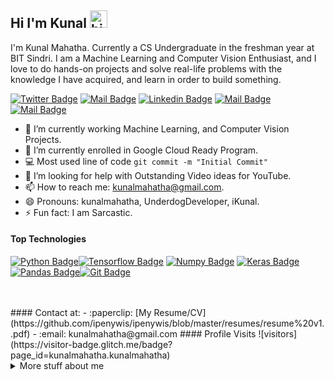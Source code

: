 ## Hi I'm Kunal <img src="https://user-images.githubusercontent.com/1303154/88677602-1635ba80-d120-11ea-84d8-d263ba5fc3c0.gif" width="28px" alt="hi">
I'm Kunal Mahatha. Currently a CS Undergraduate in the freshman year at BIT Sindri. I am a Machine Learning and Computer Vision Enthusiast, and I love to do hands-on projects and solve real-life problems with the knowledge I have acquired, and learn in order to build something.

[![Twitter Badge](https://img.shields.io/badge/-@kunal_mahatha-1ca0f1?style=flat&labelColor=1ca0f1&logo=twitter&logoColor=white&link=https://twitter.com/kunal_mahatha)](https://twitter.com/) [![Mail Badge](https://img.shields.io/badge/-Kunal_Mahatha-e74c3c?style=flat&labelColor=e74c3c&logo=youtube&logoColor=white)](https://youtube.com/) [![Linkedin Badge](https://img.shields.io/badge/-kunalmahatha-0e76a8?style=flat&labelColor=0e76a8&logo=linkedin&logoColor=white)](https://www.linkedin.com/in/kunalmahatha/) [![Mail Badge](https://img.shields.io/badge/-@kunal_mahatha-e84393?style=flat&labelColor=e84393&logo=instagram&logoColor=white)](https://instagram.com/) [![Mail Badge](https://img.shields.io/badge/-kunalmahatha@gmail.com-c0392b?style=flat&labelColor=c0392b&logo=gmail&logoColor=white)](mailto:kunalmahatha@gmail.com)

 <!-- TODO: Add last video link -->

 - 🔭 I’m currently working Machine Learning, and Computer Vision Projects.
 - 🔭 I’m currently enrolled in Google Cloud Ready Program.
 - :computer: Most used line of code `git commit -m "Initial Commit"`
 - 🤔 I’m looking for help with Outstanding Video ideas for YouTube.
 - 📫 How to reach me: kunalmahatha@gmail.com.
- 😄 Pronouns: kunalmahatha, UnderdogDeveloper, iKunal.
- ⚡ Fun fact: I am Sarcastic.
#### Top Technologies
<!-- TODO: Make technologies links takes you to repositories -->
[![Python Badge](https://img.shields.io/badge/-Python-007acc?style=for-the-badge&labelColor=black&logo=python&logoColor=007acc)](#)[![Tensorflow Badge](https://img.shields.io/badge/-TensorFlow-orange?style=for-the-badge&labelColor=black&logo=tensorflow&logoColor=orange)](#) [![Numpy Badge](https://img.shields.io/badge/-Numpy-9cd?style=for-the-badge&labelColor=black&logo=numpy&logoColor=9cd)](#) [![Keras Badge](https://img.shields.io/badge/-keras-red?style=for-the-badge&labelColor=black&logo=keras&logoColor=red)](#)[![Pandas Badge](https://img.shields.io/badge/-pandas-blue?style=for-the-badge&labelColor=black&logo=pandas&logoColor=blue)](#)[![Git Badge](https://img.shields.io/badge/-git-critical?style=for-the-badge&labelColor=black&logo=git&logoColor=critical)](#)

<br />
<br />
#### Contact at:
- :paperclip: [My Resume/CV](https://github.com/ipenywis/ipenywis/blob/master/resumes/resume%20v1..pdf)
- :email: kunalmahatha@gmail.com
#### Profile Visits 
![visitors](https://visitor-badge.glitch.me/badge?page_id=kunalmahatha.kunalmahatha)
<details>
<summary>
  More stuff about me
</summary>
<br >
I love sharing knowledge and putting tutorials, courses and posts together for helping other developers, and tjat's why UnderDog Developer Instagram Page exists!
#### What is UnderDog Developer?
UnderDog Developer is an instagram channel for learning Machine Learning, coding and Hands-on Experience. Including new technologies and frameworks and anything really related to development world.

#### Github Stats
![Kunal Mahatha's github stats](https://github-readme-stats.vercel.app/api?username=kunal-mahatha&count_private=true&theme=tokyonight&hide=contribs,prs)
</details>
